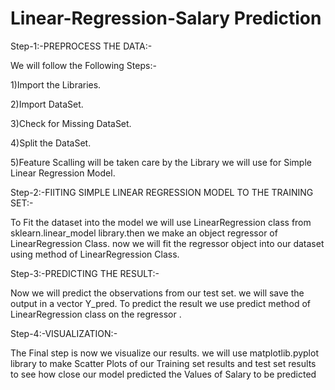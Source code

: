 # Linear-Regression-Salary Prediction

Step-1:-PREPROCESS THE DATA:-

We will follow the Following Steps:-
  
  1)Import the Libraries.
  
  2)Import DataSet.
  
  3)Check for Missing DataSet.
  
  4)Split the DataSet.
  
  5)Feature Scalling will be taken care by the Library 
    we will use for Simple Linear Regression Model.
    
Step-2:-FIITING SIMPLE LINEAR REGRESSION MODEL TO THE TRAINING SET:-
 
 To Fit the dataset into the model we will use LinearRegression class from 
 sklearn.linear_model library.then we make an object regressor of LinearRegression Class.
 now we will fit the regressor object into our dataset using method of LinearRegression Class.

Step-3:-PREDICTING THE RESULT:-
  
  Now we will predict the observations from our test set. we will save the output in a vector Y_pred.
  To predict the result we use predict method of LinearRegression class on the regressor .
  
Step-4:-VISUALIZATION:-
  
  The Final step is now we visualize our results. we will use matplotlib.pyplot library 
  to make Scatter Plots of our Training set results and test set results to see how close
  our model predicted the Values of Salary to be predicted

